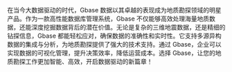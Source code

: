 在当今大数据驱动的时代，Gbase 数据以其卓越的表现成为地质勘探领域的明星产品。作为一款高性能数据库管理系统，Gbase 不仅能够高效处理海量地质数据，还能深度挖掘数据背后的潜在价值。无论是复杂的三维地震数据，还是精细的钻探信息，Gbase 都能轻松应对，确保数据的准确性和实时性。它支持多源异构数据的集成与分析，为地质勘探提供了强大的技术支持。通过 Gbase，企业可以实现数据的可视化管理，提升决策效率，降低运营成本。选择 Gbase，让您的地质勘探工作更加智能、高效，开启数据驱动的新篇章！